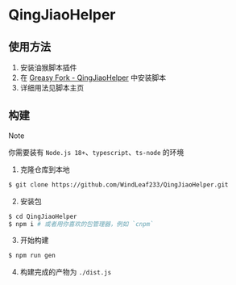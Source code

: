 # QingJiaoHelper

## 使用方法

1. 安装油猴脚本插件
2. 在 [Greasy Fork - QingJiaoHelper](https://greasyfork.org/zh-CN/scripts/452984-qingjiaohelper) 中安装脚本
3. 详细用法见脚本主页

## 构建

> [!NOTE]
> 你需要装有 `Node.js 18+`、`typescript`、`ts-node` 的环境

1. 克隆仓库到本地

```bash
$ git clone https://github.com/WindLeaf233/QingJiaoHelper.git
```

2. 安装包

```bash
$ cd QingJiaoHelper
$ npm i # 或者用你喜欢的包管理器，例如 `cnpm`
```

3. 开始构建

```bash
$ npm run gen
```

4. 构建完成的产物为 `./dist.js`
